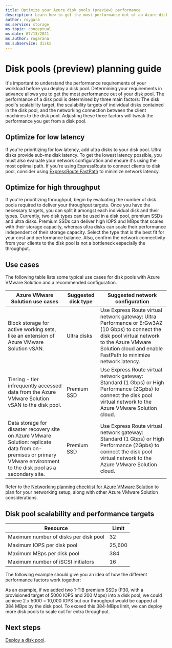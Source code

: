 ```yaml
---
title: Optimize your Azure disk pools (preview) performance
description: Learn how to get the most performance out of an Azure disk pool.
author: roygara
ms.service: storage
ms.topic: conceptual
ms.date: 07/13/2021
ms.author: rogarana
ms.subservice: disks
---
```


# Disk pools (preview) planning guide

It's important to understand the performance requirements of your workload before you deploy a disk pool. Determining your requirements in advance allows you to get the most performance out of your disk pool. The performance of a disk pool is determined by three main factors: The disk pool's scalability target, the scalability targets of individual disks contained in the disk pool, and the networking connection between the client machines to the disk pool. Adjusting these three factors will tweak the performance you get from a disk pool.

## Optimize for low latency

If you're prioritizing for low latency, add ultra disks to your disk pool. Ultra disks provide sub-ms disk latency. To get the lowest latency possible, you must also evaluate your network configuration and ensure it's using the most optimal path. If you're using ExpressRoute to connect clients to disk pool, consider using [ExpressRoute FastPath](../expressroute/about-fastpath.md) to minimize network latency.

## Optimize for high throughput

If you're prioritizing throughput, begin by evaluating the number of disk pools required to deliver your throughput targets. Once you have the necessary targets, you can split it amongst each individual disk and their types. Currently, two disk types can be used in a disk pool, premium SSDs and ultra disks. Premium SSDs can deliver high IOPS and MBps that scales with their storage capacity, whereas ultra disks can scale their performance independent of their storage capacity. Select the type that is the best fit for your cost and performance balance. Also, confirm the network connectivity from your clients to the disk pool is not a bottleneck especially the throughput.


## Use cases

The following table lists some typical use cases for disk pools with Azure VMware Solution and a recommended configuration.


|Azure VMware Solution use cases  |Suggested disk type  |Suggested network configuration  |
|---------|---------|---------|
|Block storage for active working sets, like an extension of Azure VMware Solution vSAN.     |Ultra disks         |Use Express Route virtual network gateway: Ultra Performance or ErGw3AZ (10 Gbps) to connect the disk pool virtual network to the Azure VMware Solution cloud and enable FastPath to minimize network latency.         |
|Tiering - tier infrequently accessed data from the Azure VMware Solution vSAN to the disk pool.     |Premium SSD         |Use Express Route virtual network gateway: Standard (1 Gbps) or High Performance (2Gpbs) to connect the disk pool virtual network to the Azure VMware Solution cloud.         |
|Data storage for disaster recovery site on Azure VMware Solution: replicate data from on-premises or primary VMware environment to the disk pool as a secondary site.     |Premium SSD         |Use Express Route virtual network gateway: Standard (1 Gbps) or High Performance (2Gpbs) to connect the disk pool virtual network to the Azure VMware Solution cloud.         |

Refer to the [Networking planning checklist for Azure VMware Solution](../azure-vmware/tutorial-network-checklist.md) to plan for your networking setup, along with other Azure VMware Solution considerations.

## Disk pool scalability and performance targets

|Resource  |Limit  |
|---------|---------|
|Maximum number of disks per disk pool|32|
|Maximum IOPS per disk pool|25,600|
|Maximum MBps per disk pool|384|
|Maximum number of iSCSI initiators|16|

The following example should give you an idea of how the different performance factors work together:

As an example, if we added two 1-TiB premium SSDs (P30, with a provisioned target of 5000 IOPS and 200 Mbps) into a disk pool, we could achieve 2 x 5000  = 10,000 IOPS but our throughput would be capped at 384 MBps by the disk pool. To exceed this 384-MBps limit, we can deploy more disk pools to scale out for extra throughput.

## Next steps

[Deploy a disk pool](disks-pools-deploy.md).
